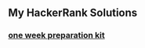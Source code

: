 ## My HackerRank Solutions

### [one week preparation kit](https://www.hackerrank.com/interview/preparation-kits/one-week-preparation-kit/one-week-day-one/challenges)
